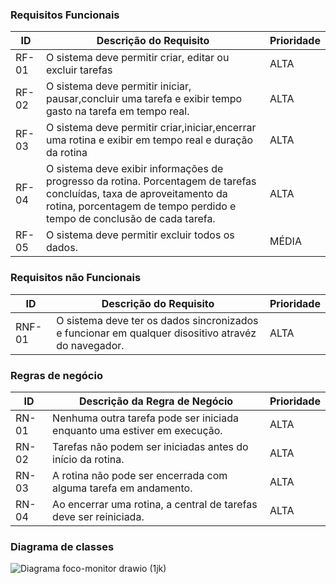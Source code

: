 ### Requisitos Funcionais

|ID    | Descrição do Requisito  | Prioridade |
|------|-----------------------------------------|----|
|RF-01| O sistema deve permitir criar, editar ou excluir tarefas | ALTA |
|RF-02| O sistema deve permitir iniciar, pausar,concluir uma tarefa e exibir tempo gasto na tarefa em tempo real. | ALTA |
|RF-03| O sistema deve permitir criar,iniciar,encerrar uma rotina e exibir em tempo real e duração da rotina | ALTA |
|RF-04| O sistema deve exibir informações de progresso da rotina. Porcentagem de tarefas concluídas, taxa de aproveitamento da rotina, porcentagem de tempo perdido e tempo de conclusão de cada tarefa. | ALTA |
|RF-05| O sistema deve permitir excluir todos os dados. | MÉDIA |

### Requisitos não Funcionais

|ID     | Descrição do Requisito  |Prioridade |
|-------|-------------------------|----|
| RNF-01 | O sistema deve ter os dados sincronizados e funcionar em qualquer disositivo atravéz do navegador. | ALTA | 


### Regras de negócio

|ID     | Descrição da Regra de Negócio  |Prioridade |
|-------|-------------------------|----|
| RN-01 | Nenhuma outra tarefa pode ser iniciada enquanto uma estiver em execução. | ALTA | 
| RN-02 | Tarefas não podem ser iniciadas antes do início da rotina. | ALTA | 
| RN-03 | A rotina não pode ser encerrada com alguma tarefa em andamento. | ALTA |
| RN-04 | Ao encerrar uma rotina, a central de tarefas deve ser reiniciada. | ALTA | 


### Diagrama de classes

![Diagrama foco-monitor drawio (1jk)](https://github.com/user-attachments/assets/a0db20ef-2349-41c5-9734-9c3166fcdc01)
